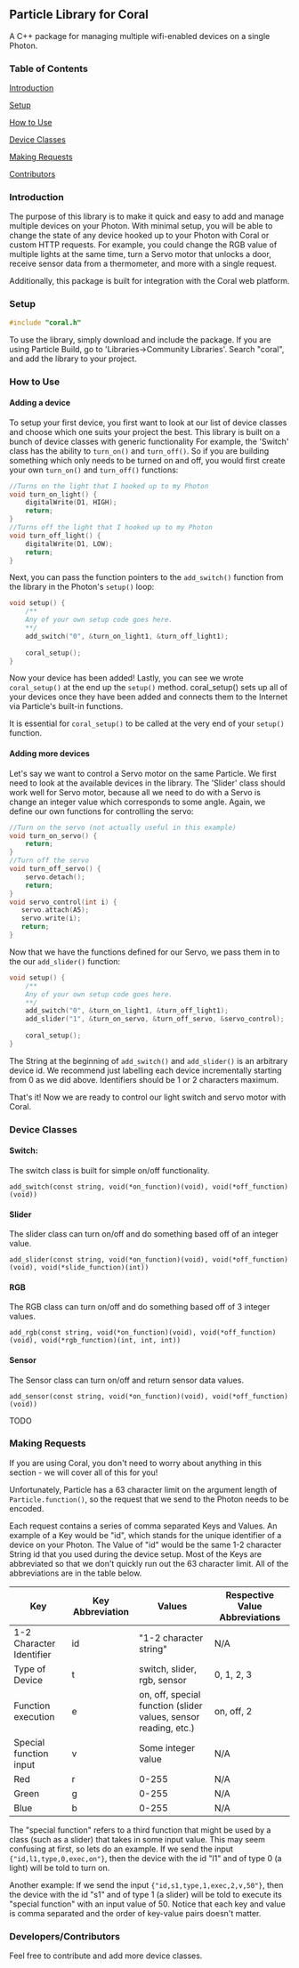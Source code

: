 ## Particle Library for Coral
A C++ package for managing multiple wifi-enabled devices on a single Photon.

### Table of Contents
[Introduction](https://github.com/coral-iot/Particle#introduction)

[Setup](https://github.com/coral-iot/Particle#setup)

[How to Use](https://github.com/coral-iot/Particle#how-to-use)

[Device Classes](https://github.com/coral-iot/Particle#device-classes)

[Making Requests](https://github.com/coral-iot/Particle#making-requests)

[Contributors](https://github.com/coral-iot/Particle#contibutors)


### Introduction
The purpose of this library is to make it quick and easy to add and manage multiple devices on your Photon. 
With minimal setup, you will be able to change the state of any device hooked up to your Photon with Coral or custom HTTP requests.
For example, you could change the RGB value of multiple lights at the same time, turn a Servo motor that unlocks a door, receive sensor data from a thermometer, and more with a single request.

Additionally, this package is built for integration with the Coral web platform.

### Setup
```C++
#include "coral.h"
```
To use the library, simply download and include the package. If you are using Particle Build, go to 'Libraries->Community Libraries'. Search "coral", and add the library to your project.

### How to Use
#### Adding a device
To setup your first device, you first want to look at our list of device classes and choose which one suits your project the best. This library is built on a bunch of device classes with generic functionality For example, the 'Switch' class has the ability to `turn_on()` and `turn_off()`. So if you are building something which only needs to be turned on and off, you would first create your own `turn_on()` and `turn_off()` functions:

```C++
//Turns on the light that I hooked up to my Photon
void turn_on_light() {
    digitalWrite(D1, HIGH);
    return;
}
//Turns off the light that I hooked up to my Photon
void turn_off_light() {
    digitalWrite(D1, LOW);
    return;
}

```
Next, you can pass the function pointers to the `add_switch()` function from the library in the Photon's `setup()` loop:

```C++
void setup() {
    /**
    Any of your own setup code goes here.
    **/
    add_switch("0", &turn_on_light1, &turn_off_light1);
    
    coral_setup();
}
```
Now your device has been added! Lastly, you can see we wrote `coral_setup()` at the end up the `setup()` method. coral_setup() sets up all of your devices once they have been added and connects them to the Internet via Particle's built-in functions.

It is essential for `coral_setup()` to be called at the very end of your `setup()` function.

#### Adding more devices

Let's say we want to control a Servo motor on the same Particle. We first need to look at the available devices in the library. The 'Slider' class should work well for Servo motor, because all we need to do with a Servo is change an integer value which corresponds to some angle. Again, we define our own functions for controlling the servo:
```C++
//Turn on the servo (not actually useful in this example)
void turn_on_servo() {
    return;
}
//Turn off the servo
void turn_off_servo() {
    servo.detach();
    return;
}
void servo_control(int i) {
   servo.attach(A5);
   servo.write(i);
   return;
}
```
Now that we have the functions defined for our Servo, we pass them in to the our `add_slider()` function:

```C++
void setup() {
    /**
    Any of your own setup code goes here.
    **/
    add_switch("0", &turn_on_light1, &turn_off_light1);
    add_slider("1", &turn_on_servo, &turn_off_servo, &servo_control);
    
    coral_setup();
}
```
The String at the beginning of `add_switch()` and `add_slider()` is an arbitrary device id. We recommend just labelling each device incrementally starting from 0 as we did above. Identifiers should be 1 or 2 characters maximum.

That's it! Now we are ready to control our light switch and servo motor with Coral.


### Device Classes
#### Switch: 
The switch class is built for simple on/off functionality. 

`add_switch(const string, void(*on_function)(void), void(*off_function)(void))`


#### Slider
The slider class can turn on/off and do something based off of an integer value.

`add_slider(const string, void(*on_function)(void), void(*off_function)(void), void(*slide_function)(int))`

#### RGB
The RGB class can turn on/off and do something based off of 3 integer values.

` add_rgb(const string, void(*on_function)(void), void(*off_function)(void), void(*rgb_function)(int, int, int)) `

#### Sensor
The Sensor class can turn on/off and return sensor data values.

` add_sensor(const string, void(*on_function)(void), void(*off_function)(void)) `

TODO


### Making Requests
If you are using Coral, you don't need to worry about anything in this section - we will cover all of this for you!

Unfortunately, Particle has a 63 character limit on the argument length of `Particle.function()`, so the request that we send to the Photon needs to be encoded.

Each request contains a series of comma separated Keys and Values. An example of a Key would be "id", which stands for the unique identifier of a device on your Photon. The Value of "id" would be the same 1-2 character String id that you used during the device setup. Most of the Keys are abbreviated so that we don't quickly run out the 63 character limit. All of the abbreviations are in the table below.

Key | Key Abbreviation | Values | Respective Value Abbreviations
--- | --- | --- | --- |
1-2 Character Identifier |  id | "1-2 character string" | N/A
Type of Device |  t | switch, slider, rgb, sensor | 0, 1, 2, 3
Function execution | e | on, off, special function (slider values, sensor reading, etc.) | on, off, 2
Special function input | v | Some integer value | N/A
Red | r | 0-255 | N/A
Green| g | 0-255 | N/A
Blue | b | 0-255 | N/A

The "special function" refers to a third function that might be used by a class (such as a slider) that takes in some input value. This may seem confusing at first, so lets do an example.
If we send the input `{"id,l1,type,0,exec,on"}`, then the device with the id "l1" and of type 0 (a light) will be told to turn on. 

Another example: If we send the input `{"id,s1,type,1,exec,2,v,50"}`, then the device with the id "s1" and of type 1 (a slider) will be told to execute its "special function" with an input value of 50. Notice that each key and value is comma separated and the order of key-value pairs doesn't matter.

### Developers/Contributors
Feel free to contribute and add more device classes.

